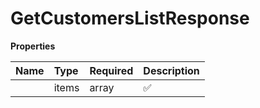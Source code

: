 # GetCustomersListResponse



**Properties**

| Name | Type | Required | Description |
| :-------- | :----------| :----------| :----------|
    | items | array | ✅ |  |




<!-- This file was generated by liblab | https://liblab.com/ -->